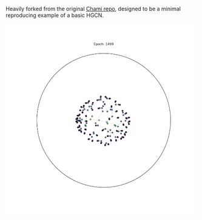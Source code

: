 Heavily forked from the original [Chami repo](https://github.com/HazyResearch/hgcn), designed to be a minimal reproducing example of a basic HGCN. 

![Example output](img/1499.png)
